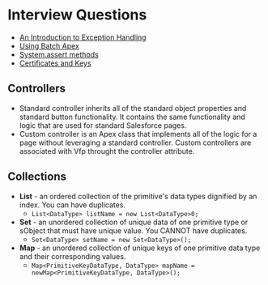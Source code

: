 # Interview Questions
* [An Introduction to Exception Handling](https://developer.salesforce.com/page/An_Introduction_to_Exception_Handling)
* [Using Batch Apex](https://developer.salesforce.com/docs/atlas.en-us.apexcode.meta/apexcode/apex_batch_interface.htm)
* [System.assert methods](https://developer.salesforce.com/forums/?id=906F00000008x42IAA)
* [Certificates and Keys](https://help.salesforce.com/articleView?id=security_keys_about.htm&type=5)

## Controllers
* Standard controller inherits all of the standard object properties and standard button functionality.  It contains the same functionality and logic that are used for standard Salesforce pages.
* Custom controller is an Apex class that implements all of the logic for a page without leveraging a standard controller.  Custom controllers are associated with Vfp throught the controller attribute.

## Collections
* <b>List</b> - an ordered collection of the primitive's data types dignified by an index.  You can have duplicates.
     * `List<DataType> listName = new List<DataType>0;`
* <b>Set</b> - an unordered collection of unique data of one primitive type or sObject that must have unique value. You CANNOT have duplicates.
     * `Set<DataType> setName = new Set<DataType>();` 
* <b>Map</b> - an unordered collection of unique keys of one primitive data type and their corresponding values.
    * `Map<PrimitiveKeyDataType, DataType> mapName = newMap<PrimitiveKeyDataType, DataType>();`
